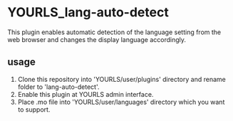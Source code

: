 # YOURLS_lang-auto-detect
This plugin enables automatic detection of the language setting from the web browser and changes the display language accordingly.

## usage
1. Clone this repository into 'YOURLS/user/plugins' directory and rename folder to 'lang-auto-detect'. 
2. Enable this plugin at YOURLS admin interface.
3. Place .mo file into 'YOURLS/user/languages' directory which you want to support.